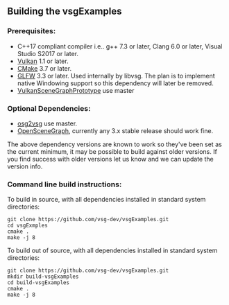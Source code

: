 ## Building the vsgExamples

### Prerequisites:
* C++17 compliant compiler i.e.. g++ 7.3 or later, Clang 6.0 or later, Visual Studio S2017 or later.
* [Vulkan](https://vulkan.lunarg.com/) 1.1 or later.
* [CMake](https://www.cmake.org) 3.7 or later.
* [GLFW](https://www.glfw.org)  3.3 or later.  Used internally by libvsg. The plan is to implement native Windowing support so this dependency will later be removed.
* [VulkanSceneGraphPrototype](https://github.com/vsg-dev/VulkanSceneGraphPrototype/) use master

### Optional Dependencies:
* [osg2vsg](https://github.com/vsg-dev/osg2vsg/) use master.
* [OpenSceneGraph](https://github.com/openscenegraph/OpenSceneGraph/), currently any 3.x stable release should work fine.

The above dependency versions are known to work so they've been set as the current minimum, it may be possible to build against older versions.  If you find success with older versions let us know and we can update the version info.

### Command line build instructions:
To build in source, with all dependencies installed in standard system directories:

    git clone https://github.com/vsg-dev/vsgExamples.git
    cd vsgExmples
    cmake .
    make -j 8

To build out of source, with all dependencies installed in standard system directories:

    git clone https://github.com/vsg-dev/vsgExamples.git
    mkdir build-vsgExamples
    cd build-vsgExamples
    cmake .
    make -j 8

